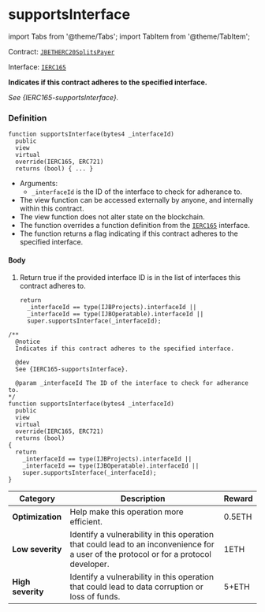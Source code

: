 # supportsInterface

import Tabs from '@theme/Tabs';
import TabItem from '@theme/TabItem';

Contract: [`JBETHERC20SplitsPayer`](/dev/api/contracts/or-utilities/jbetherc20splitspayer/README.md)

Interface: [`IERC165`](https://docs.openzeppelin.com/contracts/4.x/api/utils#IERC165)

<Tabs>
<TabItem value="Step by step" label="Step by step">

**Indicates if this contract adheres to the specified interface.**

_See {IERC165-supportsInterface}._

### Definition

```
function supportsInterface(bytes4 _interfaceId)
  public
  view
  virtual
  override(IERC165, ERC721)
  returns (bool) { ... }
```

* Arguments:
  * `_interfaceId` is the ID of the interface to check for adherance to.
* The view function can be accessed externally by anyone, and internally within this contract.
* The view function does not alter state on the blockchain.
* The function overrides a function definition from the [`IERC165`](https://docs.openzeppelin.com/contracts/4.x/api/utils#IERC165) interface.
* The function returns a flag indicating if this contract adheres to the specified interface.

#### Body

1.  Return true if the provided interface ID is in the list of interfaces this contract adheres to.

    ```
    return
      _interfaceId == type(IJBProjects).interfaceId ||
      _interfaceId == type(IJBOperatable).interfaceId ||
      super.supportsInterface(_interfaceId);
    ```

</TabItem>

<TabItem value="Code" label="Code">

```
/**
  @notice
  Indicates if this contract adheres to the specified interface.

  @dev 
  See {IERC165-supportsInterface}.

  @param _interfaceId The ID of the interface to check for adherance to.
*/
function supportsInterface(bytes4 _interfaceId)
  public
  view
  virtual
  override(IERC165, ERC721)
  returns (bool)
{
  return
    _interfaceId == type(IJBProjects).interfaceId ||
    _interfaceId == type(IJBOperatable).interfaceId ||
    super.supportsInterface(_interfaceId);
}
```

</TabItem>

<TabItem value="Bug bounty" label="Bug bounty">

| Category          | Description                                                                                                                            | Reward |
| ----------------- | -------------------------------------------------------------------------------------------------------------------------------------- | ------ |
| **Optimization**  | Help make this operation more efficient.                                                                                               | 0.5ETH |
| **Low severity**  | Identify a vulnerability in this operation that could lead to an inconvenience for a user of the protocol or for a protocol developer. | 1ETH   |
| **High severity** | Identify a vulnerability in this operation that could lead to data corruption or loss of funds.                                        | 5+ETH  |

</TabItem>
</Tabs>
